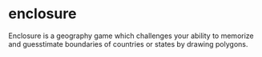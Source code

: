# enclosure
Enclosure is a geography game which challenges your ability to memorize and guesstimate boundaries of countries or states by drawing polygons.

